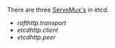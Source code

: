 
There are three
[ServeMux's](http://golang.org/pkg/net/http/#ServeMux) in etcd.

* *rafthttp.transport*
* *etcdhttp.client*
* *etcdhttp.peer*
